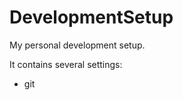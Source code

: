 DevelopmentSetup
================

My personal development setup.

It contains several settings:
* git
